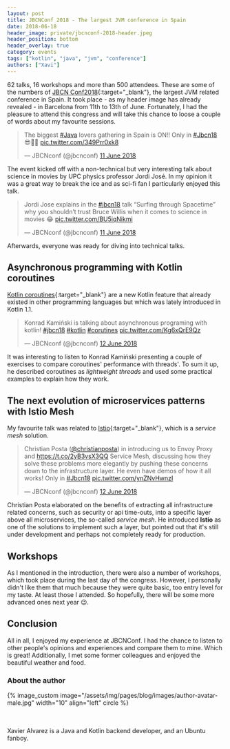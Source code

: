 ```yaml
---
layout: post
title: JBCNConf 2018 - The largest JVM conference in Spain
date: 2018-06-18
header_image: private/jbcnconf-2018-header.jpeg
header_position: bottom
header_overlay: true
category: events
tags: ["kotlin", "java", "jvm", "conference"]
authors: ["Xavi"]
---
```


62 talks, 16 workshops and more than 500 attendees.
These are some of the numbers of [JBCN Conf2018](https://www.jbcnconf.com/2018/){:target="_blank"}, the largest JVM related conference in Spain.
It took place - as my header image has already revealed - in Barcelona from 11th to 13th of June.
Fortunately, I had the pleasure to attend this congress and will take this chance to loose a couple of words about my favourite sessions.

<blockquote class="twitter-tweet" data-lang="en-gb"><p lang="en" dir="ltr">The biggest <a href="https://twitter.com/hashtag/Java?src=hash&amp;ref_src=twsrc%5Etfw">#Java</a> lovers gathering in Spain is ON!! Only in <a href="https://twitter.com/hashtag/Jbcn18?src=hash&amp;ref_src=twsrc%5Etfw">#Jbcn18</a> 😎👏🏻 <a href="https://t.co/349Prr0xk8">pic.twitter.com/349Prr0xk8</a></p>&mdash; JBCNconf (@jbcnconf) <a href="https://twitter.com/jbcnconf/status/1006072751248068608?ref_src=twsrc%5Etfw">11 June 2018</a></blockquote>
<script async src="https://platform.twitter.com/widgets.js" charset="utf-8"></script>

The event kicked off with a non-technical but very interesting talk about science in movies by UPC physics professor Jordi José.
In my opinion it was a great way to break the ice and as sci-fi fan I particularly enjoyed this talk.

<blockquote class="twitter-tweet" data-lang="en-gb"><p lang="en" dir="ltr">Jordi Jose explains in the <a href="https://twitter.com/hashtag/jbcn18?src=hash&amp;ref_src=twsrc%5Etfw">#jbcn18</a> talk “Surfing through Spacetime” why you shouldn’t trust Bruce Willis when it comes to science in movies 😂 <a href="https://t.co/BU5iqNikmi">pic.twitter.com/BU5iqNikmi</a></p>&mdash; JBCNconf (@jbcnconf) <a href="https://twitter.com/jbcnconf/status/1006085056392257536?ref_src=twsrc%5Etfw">11 June 2018</a></blockquote>
<script async src="https://platform.twitter.com/widgets.js" charset="utf-8"></script>

Afterwards, everyone was ready for diving into technical talks.

## Asynchronous programming with Kotlin coroutines

[Kotlin coroutines](https://kotlinlang.org/docs/reference/coroutines.html){:target="_blank"} are a new Kotlin feature that already existed in other programming languages but which was lately introduced in Kotlin 1.1.

<blockquote class="twitter-tweet" data-lang="en-gb"><p lang="pl" dir="ltr">Konrad Kamiński is talking about asynchronous programing with kotlin! <a href="https://twitter.com/hashtag/jbcn18?src=hash&amp;ref_src=twsrc%5Etfw">#jbcn18</a> <a href="https://twitter.com/hashtag/kotlin?src=hash&amp;ref_src=twsrc%5Etfw">#kotlin</a> <a href="https://twitter.com/hashtag/corutines?src=hash&amp;ref_src=twsrc%5Etfw">#corutines</a> <a href="https://t.co/Kg6xQrE9Qz">pic.twitter.com/Kg6xQrE9Qz</a></p>&mdash; JBCNconf (@jbcnconf) <a href="https://twitter.com/jbcnconf/status/1006433642728558592?ref_src=twsrc%5Etfw">12 June 2018</a></blockquote>
<script async src="https://platform.twitter.com/widgets.js" charset="utf-8"></script>

It was interesting to listen to Konrad Kamiński presenting a couple of exercises to compare coroutines' performance with threads'.
To sum it up, he described coroutines as _lightweight threads_ and used some practical examples to explain how they work.

## The next evolution of microservices patterns with Istio Mesh

My favourite talk was related to [Istio](https://istio.io/){:target="_blank"}, which is a _service mesh_ solution.

<blockquote class="twitter-tweet" data-lang="en-gb"><p lang="en" dir="ltr">Christian Posta (<a href="https://twitter.com/christianposta?ref_src=twsrc%5Etfw">@christianposta</a>) in introducing us to Envoy Proxy and <a href="https://t.co/2yB3vsX3QQ">https://t.co/2yB3vsX3QQ</a> Service Mesh, discussing how they solve these problems more elegantly by pushing these concerns down to the infrastructure layer. He even have demos of how it all works! Only in <a href="https://twitter.com/hashtag/Jbcn18?src=hash&amp;ref_src=twsrc%5Etfw">#Jbcn18</a> <a href="https://t.co/ynZNvHwnzI">pic.twitter.com/ynZNvHwnzI</a></p>&mdash; JBCNconf (@jbcnconf) <a href="https://twitter.com/jbcnconf/status/1006529110066200576?ref_src=twsrc%5Etfw">12 June 2018</a></blockquote>
<script async src="https://platform.twitter.com/widgets.js" charset="utf-8"></script>

Christian Posta elaborated on the benefits of extracting all infrastructure related concerns, such as security or api time-outs, into a specific layer above all microservices, the so-called _service mesh_.
He introduced __Istio__ as one of the solutions to implement such a layer, but pointed out that it's still under development and perhaps not completely ready for production.

## Workshops

As I mentioned in the introduction, there were also a number of workshops, which took place during the last day of the congress.
However, I personally didn't like them that much because they were quite basic, too entry level for my taste.
At least those I attended.
So hopefully, there will be some more advanced ones next year 😉.

## Conclusion

All in all, I enjoyed my experience at JBCNConf.
I had the chance to listen to other people's opinions and experiences and compare them to mine.
Which is great!
Additionally, I met some former colleagues and enjoyed the beautiful weather and food.

### About the author

{% image_custom image="/assets/img/pages/blog/images/author-avatar-male.jpg" width="10" align="left" circle %}

<br>
<br>
Xavier Alvarez is a Java and Kotlin backend developer, and an Ubuntu fanboy.